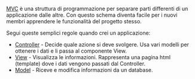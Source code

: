 [MVC](http://it.wikipedia.org/wiki/Model-View-Controller) è una struttura di programmazione per separare parti differenti di un applicazione dalle altre. Con questo schema diventa facile per i nuovi membri apprendere le funzionalità del progetto stesso.

Segui queste semplici regole quando crei un applicazione:

  * [Controller](ItController.md) - Decide quale azione si deve svolgere. Usa vari modelli per ottenere i dati e li passa al componente View.
  * [View](ItView.md) - Visualizza le informazioni. Rappresenta una pagina html (template) dove i dati vengono passati dal Controller.
  * [Model](ItModel.md) - Riceve e modifica informazioni da un database.